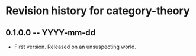 # Revision history for category-theory

## 0.1.0.0  -- YYYY-mm-dd

* First version. Released on an unsuspecting world.
